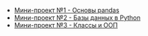 - [Мини-проект №1 - Основы pandas](https://github.com/mikhailov-v-a/portfolio/tree/main/ml_projects/edu/python_mini_projects/1)
- [Мини-проект №2 - Базы данных в Python](https://github.com/mikhailov-v-a/portfolio/tree/main/ml_projects/edu/python_mini_projects/2)
- [Мини-проект №3 - Классы и ООП](https://github.com/mikhailov-v-a/portfolio/tree/main/ml_projects/edu/python_mini_projects/3)